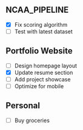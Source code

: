 ## NCAA_PIPELINE

- [x] Fix scoring algorithm
- [ ] Test with latest dataset

## Portfolio Website

- [ ] Design homepage layout
- [x] Update resume section
- [ ] Add project showcase
- [ ] Optimize for mobile

## Personal

- [ ] Buy groceries

